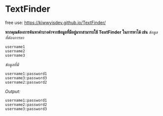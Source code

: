 # TextFinder
free use: https://kiwwyisdev.github.io/TextFinder/

**หากคุณต้องการค้นหาคำบางคำจากข้อมูลที่มีอยู่มากสามารถใช้ TextFinder ในการหาได้ เช่น**
*ข้อมูลที่ต้องการหา*

	username1
	username2
	username3
		

*ข้อมูลที่มี*
	
	username1:password1
	username3:password3
	username2:password2

*Output:*

	username1:password1
	username2:password2
	username3:password3
